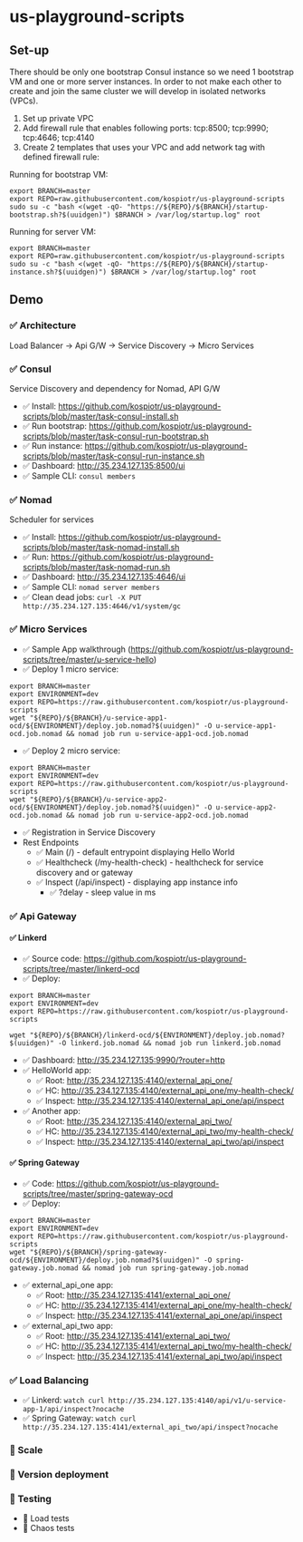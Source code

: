 # us-playground-scripts
## Set-up

There should be only one bootstrap Consul instance so we need 1 bootstrap VM and one or more server instances. In order to not make each other to create and join the same cluster we will develop in isolated networks (VPCs).

1. Set up private VPC
2. Add firewall rule that enables following ports: tcp:8500; tcp:9990; tcp:4646; tcp:4140
3. Create 2 templates that uses your VPC and add network tag with defined firewall rule:

Running for bootstrap VM:

```
export BRANCH=master
export REPO=raw.githubusercontent.com/kospiotr/us-playground-scripts
sudo su -c "bash <(wget -qO- "https://${REPO}/${BRANCH}/startup-bootstrap.sh?$(uuidgen)") $BRANCH > /var/log/startup.log" root
```

Running for server VM:

```
export BRANCH=master
export REPO=raw.githubusercontent.com/kospiotr/us-playground-scripts
sudo su -c "bash <(wget -qO- "https://${REPO}/${BRANCH}/startup-instance.sh?$(uuidgen)") $BRANCH > /var/log/startup.log" root
```

## Demo

### :white_check_mark: Architecture

Load Balancer -> Api G/W -> Service Discovery -> Micro Services

### :white_check_mark: Consul

Service Discovery and dependency for Nomad, API G/W

* :white_check_mark: Install: https://github.com/kospiotr/us-playground-scripts/blob/master/task-consul-install.sh
* :white_check_mark: Run bootstrap: https://github.com/kospiotr/us-playground-scripts/blob/master/task-consul-run-bootstrap.sh
* :white_check_mark: Run instance: https://github.com/kospiotr/us-playground-scripts/blob/master/task-consul-run-instance.sh
* :white_check_mark: Dashboard: http://35.234.127.135:8500/ui
* :white_check_mark: Sample CLI: `consul members`

### :white_check_mark: Nomad

Scheduler for services

* :white_check_mark: Install: https://github.com/kospiotr/us-playground-scripts/blob/master/task-nomad-install.sh
* :white_check_mark: Run: https://github.com/kospiotr/us-playground-scripts/blob/master/task-nomad-run.sh
* :white_check_mark: Dashboard: http://35.234.127.135:4646/ui
* :white_check_mark: Sample CLI: `nomad server members`
* :white_check_mark: Clean dead jobs: `curl -X PUT http://35.234.127.135:4646/v1/system/gc`

### :white_check_mark: Micro Services

* :white_check_mark: Sample App walkthrough (https://github.com/kospiotr/us-playground-scripts/tree/master/u-service-hello)
* :white_check_mark: Deploy 1 micro service:

```
export BRANCH=master
export ENVIRONMENT=dev
export REPO=https://raw.githubusercontent.com/kospiotr/us-playground-scripts
wget "${REPO}/${BRANCH}/u-service-app1-ocd/${ENVIRONMENT}/deploy.job.nomad?$(uuidgen)" -O u-service-app1-ocd.job.nomad && nomad job run u-service-app1-ocd.job.nomad
```

* :white_check_mark: Deploy 2 micro service:

```
export BRANCH=master
export ENVIRONMENT=dev
export REPO=https://raw.githubusercontent.com/kospiotr/us-playground-scripts
wget "${REPO}/${BRANCH}/u-service-app2-ocd/${ENVIRONMENT}/deploy.job.nomad?$(uuidgen)" -O u-service-app2-ocd.job.nomad && nomad job run u-service-app2-ocd.job.nomad
```

* :white_check_mark: Registration in Service Discovery
* Rest Endpoints
  * :white_check_mark: Main (/) - default entrypoint displaying Hello World
  * :white_check_mark: Healthcheck (/my-health-check) - healthcheck for service discovery and or gateway
  * :white_check_mark: Inspect (/api/inspect) - displaying app instance info
    * :white_check_mark: \?delay - sleep value in ms

### :white_check_mark: Api Gateway

#### :white_check_mark: Linkerd

* :white_check_mark: Source code: https://github.com/kospiotr/us-playground-scripts/tree/master/linkerd-ocd
* :white_check_mark: Deploy:

```
export BRANCH=master
export ENVIRONMENT=dev
export REPO=https://raw.githubusercontent.com/kospiotr/us-playground-scripts

wget "${REPO}/${BRANCH}/linkerd-ocd/${ENVIRONMENT}/deploy.job.nomad?$(uuidgen)" -O linkerd.job.nomad && nomad job run linkerd.job.nomad
```
* :white_check_mark: Dashboard: http://35.234.127.135:9990/?router=http
* :white_check_mark: HelloWorld app:
  * :white_check_mark: Root: http://35.234.127.135:4140/external_api_one/
  * :white_check_mark: HC: http://35.234.127.135:4140/external_api_one/my-health-check/
  * :white_check_mark: Inspect: http://35.234.127.135:4140/external_api_one/api/inspect
* :white_check_mark: Another app:
  * :white_check_mark: Root: http://35.234.127.135:4140/external_api_two/
  * :white_check_mark: HC: http://35.234.127.135:4140/external_api_two/my-health-check/
  * :white_check_mark: Inspect: http://35.234.127.135:4140/external_api_two/api/inspect

#### :white_check_mark: Spring Gateway

* :white_check_mark: Code: https://github.com/kospiotr/us-playground-scripts/tree/master/spring-gateway-ocd
* :white_check_mark: Deploy:

```
export BRANCH=master
export ENVIRONMENT=dev
export REPO=https://raw.githubusercontent.com/kospiotr/us-playground-scripts
wget "${REPO}/${BRANCH}/spring-gateway-ocd/${ENVIRONMENT}/deploy.job.nomad?$(uuidgen)" -O spring-gateway.job.nomad && nomad job run spring-gateway.job.nomad
```

* :white_check_mark: external_api_one app:
  * :white_check_mark: Root: http://35.234.127.135:4141/external_api_one/
  * :white_check_mark: HC: http://35.234.127.135:4141/external_api_one/my-health-check/
  * :white_check_mark: Inspect: http://35.234.127.135:4141/external_api_one/api/inspect
* :white_check_mark: external_api_two app:
  * :white_check_mark: Root: http://35.234.127.135:4141/external_api_two/
  * :white_check_mark: HC: http://35.234.127.135:4141/external_api_two/my-health-check/
  * :white_check_mark: Inspect: http://35.234.127.135:4141/external_api_two/api/inspect

### :white_check_mark: Load Balancing

* :white_check_mark: Linkerd: `watch curl http://35.234.127.135:4140/api/v1/u-service-app-1/api/inspect?nocache`
* :white_check_mark: Spring Gateway: `watch curl http://35.234.127.135:4141/external_api_two/api/inspect?nocache`

### :black_square_button: Scale
### :black_square_button: Version deployment
### :black_square_button: Testing

* :black_square_button: Load tests
* :black_square_button: Chaos tests
